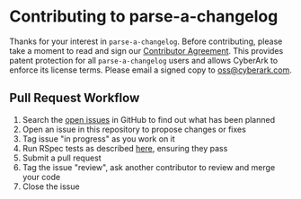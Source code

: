 # Contributing to parse-a-changelog

Thanks for your interest in `parse-a-changelog`. Before contributing, please take a moment to read and sign our <a href="https://github.com/cyberark/parse-a-changelog/blob/master/Contributing_OSS/CyberArk_Open_Source_Contributor_Agreement.pdf" download="conjur_contributor_agreement">Contributor Agreement</a>. This provides patent protection for all `parse-a-changelog` users and allows CyberArk to enforce its license terms. Please email a signed copy to <a href="oss@cyberark.com">oss@cyberark.com</a>.

## Pull Request Workflow

1. Search the [open issues][issues] in GitHub to find out what has been planned
2. Open an issue in this repository to propose changes or fixes
3. Tag issue "in progress" as you work on it
4. Run RSpec tests as described [here][tests], ensuring they pass
5. Submit a pull request
6. Tag the issue "review", ask another contributor to review and merge your code
7. Close the issue

[tests]: README.md#Testing
[issues]: https://github.com/cyberark/parse-a-changelog/issues
